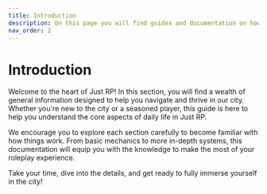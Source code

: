 ```yaml
---
title: Introduction
description: On this page you will find guides and documentation on how to do things in the city. 
nav_order: 2
---
```


# Introduction

Welcome to the heart of Just RP! In this section, you will find a wealth of general information designed to help you navigate and thrive in our city. Whether you're new to the city or a seasoned player, this guide is here to help you understand the core aspects of daily life in Just RP.

We encourage you to explore each section carefully to become familiar with how things work. From basic mechanics to more in-depth systems, this documentation will equip you with the knowledge to make the most of your roleplay experience.

Take your time, dive into the details, and get ready to fully immerse yourself in the city!
